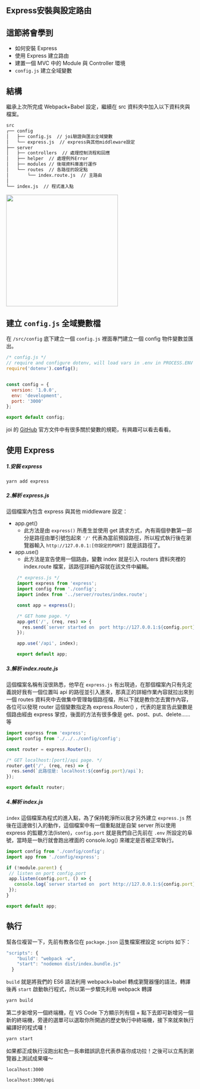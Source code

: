 ## Express安裝與設定路由

## 這節將會學到
- 如何安裝 Express
- 使用 Express 建立路由
- 建置一個 MVC 中的 Module 與 Controller 環境
- `config.js` 建立全域變數


## 結構
繼承上次所完成 Webpack+Babel 設定，繼續在 src 資料夾中加入以下資料夾與檔案。

```bash
src
┌── config
│   ├── config.js  // joi驗證與匯出全域變數
│   └── express.js  // express與其他middleware設定
├── server
│   ├── controllers  // 處理控制流程和回應
│   ├── helper  // 處理例外Error
│   ├── modules // 後端資料庫進行運作
│   └── routes  // 各路徑的設定點
│       └── index.route.js  // 主路由
│
└── index.js  // 程式進入點
```

<img src="/images/posts/it2018/img1061226-1.png" width="300">


## 建立 `config.js` 全域變數檔

在 `/src/config` 底下建立一個 `config.js` 裡面專門建立一個 config  物件變數並匯出。

```js
/* config.js */
// require and configure dotenv, will load vars in .env in PROCESS.ENV
require('dotenv').config();


const config = {
  version: '1.0.0',
  env: 'development',
  port: '3000'
};

export default config;
```

joi 的 [GitHub](https://github.com/hapijs/joi/blob/v13.0.2/API.md) 官方文件中有很多關於變數的規範，有興趣可以看去看看。

## 使用 Express

##### 1.安裝 express
  ```bash
  yarn add express
  ```
##### 2.解析 express.js

   這個檔案內包含 express 與其他 middleware 設定：

  - app.get()
    - 此方法是由 `express()` 所產生並使用 get 請求方式，內有兩個參數第一部分是路徑由單引號包起來 `'/'` 代表為當前預設路徑，所以程式執行後在瀏覽器輸入 `http://127.0.0.1:[你設定的PORT]` 就是該路徑了。
  - app.use()
    - 此方法是宣告使用一個路由，變數 index 就是引入 routers 資料夾裡的  index.route 檔案，該路徑詳細內容就在該文件中編輯。

  ```js
      /* express.js */
      import express from 'express';
      import config from './config';
      import index from '../server/routes/index.route';

      const app = express();

      /* GET home page. */
      app.get('/', (req, res) => {
        res.send(`server started on  port http://127.0.0.1:${config.port} (${config.env})`);
      });

      app.use('/api', index);

      export default app;
  ```

##### 3.解析 index.route.js

這個檔案名稱有沒很熟悉，他早在 `express.js` 有出現過，在那個檔案內只有先定義說好我有一個位置叫 api 的路徑並引入進來，那真正的詳細作業內容就拉出來到一個 routes 資料夾中去做集中管理每個路徑檔，所以下就是教你怎去實作內容，各位可以發現 router 這個變數指定為 express.Router() ，代表的是宣告此變數是個路由經由 express 掌控，後面的方法有很多像是 get、post、put、delete......等


```js
import express from 'express';
import config from './../../config/config';

const router = express.Router();

/* GET localhost:[port]/api page. */
router.get('/', (req, res) => {
  res.send(`此路徑是: localhost:${config.port}/api`);
});

export default router;

```

##### 4.解析 index.js

`index` 這個檔案為程式的進入點，為了保持乾淨所以我才另外建立 `express.js` 然後在這邊做引入的動作，這個檔案中有一個重點就是自架 server 所以使用 express 的監聽方法(listen)，`config.port` 就是我們自己先前在 `.env` 所設定的阜號，當時是一執行就會跑出裡面的 console.log() 來確定是否被正常執行。

 ```js
 import config from './config/config';
import app from './config/express';

if (!module.parent) {
  // listen on port config.port
  app.listen(config.port, () => {
    console.log(`server started on  port http://127.0.0.1:${config.port} (${config.env})`);
  });
}

export default app;
```

## 執行

幫各位複習一下，先前有教各位在 `package.json` 這隻檔案裡設定 scripts 如下：

```js
"scripts": {
    "build": "webpack -w",
    "start": "nodemon dist/index.bundle.js"
  }
```

`build` 就是將我們的 ES6 語法利用 webpack+babel 轉成瀏覽器懂的語法，轉譯後再 `start` 啟動執行程式，所以第一步驟先利用 webpack 轉譯

```bash
yarn build
```



第二步新增另一個終端機，在 VS Code 下方顯示列有個 + 點下去即可新增另一個新的終端機，旁邊的選單可以選取你所開過的歷史執行中終端機，接下來就來執行編譯好的程式囉！

```bash
yarn start
```

如果都正成執行沒跑出紅色一長串錯誤訊息代表恭喜你成功拉！之後可以立馬到瀏覽器上測試成果囉～

```
localhost:3000
```


```
localhost:3000/api
```

